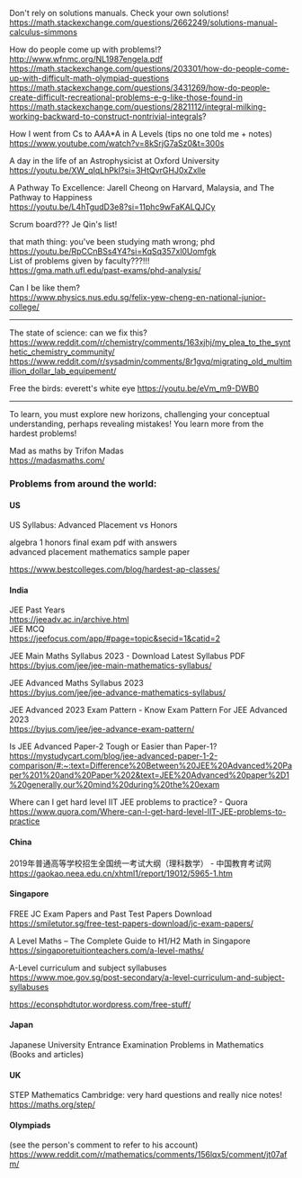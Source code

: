 Don't rely on solutions manuals. Check your own solutions!  
https://math.stackexchange.com/questions/2662249/solutions-manual-calculus-simmons

How do people come up with problems!?  
http://www.wfnmc.org/NL1987engela.pdf  
https://math.stackexchange.com/questions/203301/how-do-people-come-up-with-difficult-math-olympiad-questions  
https://math.stackexchange.com/questions/3431269/how-do-people-create-difficult-recreational-problems-e-g-like-those-found-in  
https://math.stackexchange.com/questions/2821112/integral-milking-working-backward-to-construct-nontrivial-integrals?

How I went from Cs to A*A*A*A in A Levels (tips no one told me + notes)  
https://www.youtube.com/watch?v=8kSrjG7aSz0&t=300s

A day in the life of an Astrophysicist at Oxford University  
https://youtu.be/XW_qIqLhPkI?si=3HtQvrGHJ0xZxlle

A Pathway To Excellence: Jarell Cheong on Harvard, Malaysia, and The Pathway to Happiness  
https://youtu.be/L4hTgudD3e8?si=11phc9wFaKALQJCy

Scrum board??? Je Qin's list!

that math thing: you've been studying math wrong; phd  
https://youtu.be/RpCCnBSs4Y4?si=KqSq357xl0Uomfgk  
List of problems given by faculty???!!!  
https://gma.math.ufl.edu/past-exams/phd-analysis/  

Can I be like them?  
https://www.physics.nus.edu.sg/felix-yew-cheng-en-national-junior-college/

__________________________________
The state of science: can we fix this?  
https://www.reddit.com/r/chemistry/comments/163xjhj/my_plea_to_the_synthetic_chemistry_community/  
https://www.reddit.com/r/sysadmin/comments/8r1gvq/migrating_old_multimillion_dollar_lab_equipement/

Free the birds: everett's white eye
https://youtu.be/eVm_m9-DWB0
__________________________________
To learn, you must explore new horizons, challenging your conceptual understanding, perhaps revealing mistakes! You learn more from the hardest problems!


Mad as maths by Trifon Madas  
https://madasmaths.com/
### Problems from around the world:
#### US
US Syllabus: Advanced Placement vs Honors

algebra 1 honors final exam pdf with answers  
advanced placement mathematics sample paper

https://www.bestcolleges.com/blog/hardest-ap-classes/



#### India  
JEE Past Years  
https://jeeadv.ac.in/archive.html  
JEE MCQ  
https://jeefocus.com/app/#page=topic&secid=1&catid=2

JEE Main Maths Syllabus 2023 - Download Latest Syllabus PDF  
https://byjus.com/jee/jee-main-mathematics-syllabus/

JEE Advanced Maths Syllabus 2023  
https://byjus.com/jee/jee-advance-mathematics-syllabus/

JEE Advanced 2023 Exam Pattern - Know Exam Pattern For JEE Advanced 2023  
https://byjus.com/jee/jee-advance-exam-pattern/

Is JEE Advanced Paper-2 Tough or Easier than Paper-1?  
https://mystudycart.com/blog/jee-advanced-paper-1-2-comparison/#:~:text=Difference%20Between%20JEE%20Advanced%20Paper%201%20and%20Paper%202&text=JEE%20Advanced%20paper%2D1%20generally,our%20mind%20during%20the%20exam

Where can I get hard level IIT JEE problems to practice? - Quora  
https://www.quora.com/Where-can-I-get-hard-level-IIT-JEE-problems-to-practice


#### China  
2019年普通高等学校招生全国统一考试大纲（理科数学） - 中国教育考试网  
https://gaokao.neea.edu.cn/xhtml1/report/19012/5965-1.htm



#### Singapore  
FREE JC Exam Papers and Past Test Papers Download  
https://smiletutor.sg/free-test-papers-download/jc-exam-papers/

A Level Maths – The Complete Guide to H1/H2 Math in Singapore  
https://singaporetuitionteachers.com/a-level-maths/

A-Level curriculum and subject syllabuses  
https://www.moe.gov.sg/post-secondary/a-level-curriculum-and-subject-syllabuses

https://econsphdtutor.wordpress.com/free-stuff/

#### Japan  
Japanese University Entrance Examination Problems in Mathematics  
(Books and articles)

#### UK  
STEP Mathematics Cambridge: very hard questions and really nice notes!  
https://maths.org/step/

#### Olympiads  
(see the person's comment to refer to his account)  
https://www.reddit.com/r/mathematics/comments/156lqx5/comment/jt07afm/
